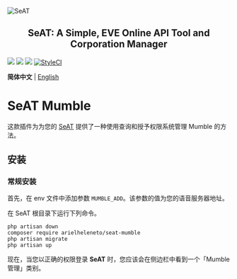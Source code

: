 ![SeAT](https://i.imgur.com/aPPOxSK.png)

<h2 align="center">
SeAT: A Simple, EVE Online API Tool and Corporation Manager
</h2>

<a href="https://packagist.org/packages/arielheleneto/seat-mumble"><img src="https://poser.pugx.org/arielheleneto/seat-mumble/v/stable" /></a>
<a href="https://packagist.org/packages/arielheleneto/seat-mumble"><img src="https://poser.pugx.org/arielheleneto/seat-mumble/v/unstable" /></a>
<a href="https://packagist.org/packages/arielheleneto/seat-mumble"><img src="https://poser.pugx.org/arielheleneto/seat-mumble/license" /></a>
<a href="https://styleci.io/repos/360905740"><img src="https://styleci.io/repos/360905740/shield?branch=master" alt="StyleCI"></a>

**简体中文** | [English](./docs/en-US.md)

# SeAT Mumble

这款插件为为您的 [SeAT](https://github.com/eveseat/seat) 提供了一种使用查询和授予权限系统管理 Mumble 的方法。

## 安装

### 常规安装

首先，在 env 文件中添加参数 `MUMBLE_ADD`。该参数的值为您的语音服务器地址。

在 SeAT 根目录下运行下列命令。

```shell
php artisan down
composer require arielheleneto/seat-mumble
php artisan migrate
php artisan up
```

现在，当您以正确的权限登录 **SeAT** 时，您应该会在侧边栏中看到一个「Mumble 管理」类别。